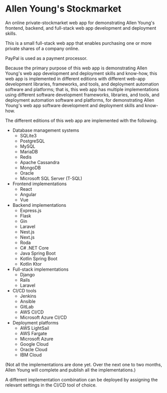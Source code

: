 # Allen Young's Stockmarket
An online private-stockmarket web app for demonstrating Allen Young's frontend, backend, and full-stack web app development and deployment skills.

This is a small full-stack web app that enables purchasing one or more private shares of a company online.

PayPal is used as a payment processor.

Because the primary purpose of this web app is demonstrating Allen Young's web app development and deployment skills and know-how, this web app is implemented in different editions with different web-app development libraries, frameworks, and tools, and deployment automation software and platforms; that is, this web app has multiple implementations using different software development frameworks, libraries, and tools, and deployment automation software and platforms, for demonstrating Allen Young's web app software development and deployment skills and know-how.

The different editions of this web app are implemented with the following.

- Database management systems
	- SQLite3
	- PostgreSQL
	- MySQL
	- MariaDB
	- Redis
	- Apache Cassandra
	- MongoDB
	- Oracle
	- Microsoft SQL Server (T-SQL)
- Frontend implementations
	- React
	- Angular
	- Vue
- Backend implementations
	- Express.js
	- Flask
	- Gin
	- Laravel
	- Nest.js
	- Next.js
	- Roda
	- C# .NET Core
	- Java Spring Boot
	- Kotlin Spring Boot
	- Kotlin Ktor
- Full-stack implementations
	- Django
	- Rails
	- Laravel
- CI/CD tools
	- Jenkins
	- Ansible
	- GitLab
	- AWS CI/CD
	- Microsoft Azure CI/CD
- Deployment platforms
	- AWS LightSail
	- AWS Fargate
	- Microsoft Azure
	- Google Cloud
	- Oracle Cloud
	- IBM Cloud

(Not all the implementations are done yet.  Over the next one to two months, Allen Young will complete and publish all the implementations.)

A different implementation combination can be deployed by assigning the relevant settings in the CI/CD tool of choice.
